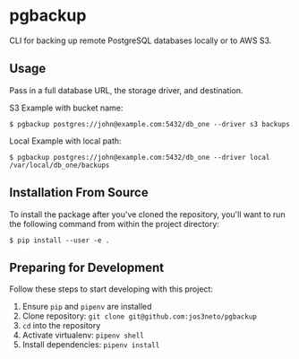pgbackup
========

CLI for backing up remote PostgreSQL databases locally or to AWS S3.

## Usage

Pass in a full database URL, the storage driver, and destination.

S3 Example with bucket name:

```
$ pgbackup postgres://john@example.com:5432/db_one --driver s3 backups
```

Local Example with local path:

```
$ pgbackup postgres://john@example.com:5432/db_one --driver local /var/local/db_one/backups
```

## Installation From Source

To install the package after you've cloned the repository, you'll want to run the following command from within the project directory:

```
$ pip install --user -e .
```

## Preparing for Development

Follow these steps to start developing with this project:

1. Ensure `pip` and `pipenv` are installed
2. Clone repository: `git clone git@github.com:jos3neto/pgbackup`
3. `cd` into the repository
4. Activate virtualenv: `pipenv shell`
5. Install dependencies: `pipenv install`